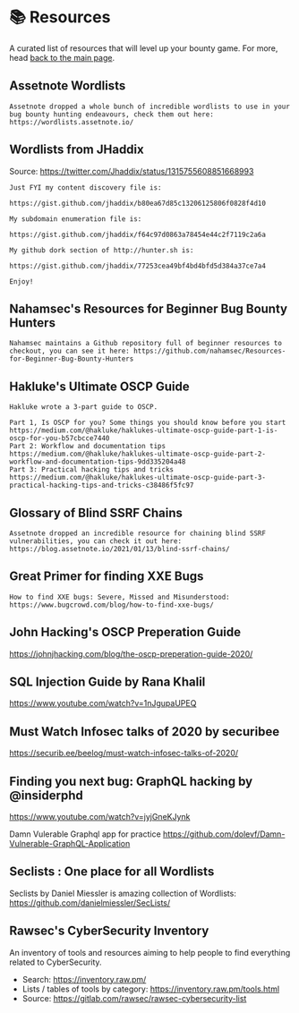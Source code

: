 # 📚 Resources

A curated list of resources that will level up your bounty game. For more, head [back to the main page](./README.md).

## Assetnote Wordlists

```
Assetnote dropped a whole bunch of incredible wordlists to use in your bug bounty hunting endeavours, check them out here: https://wordlists.assetnote.io/
```

## Wordlists from JHaddix

Source: https://twitter.com/Jhaddix/status/1315755608851668993

```
Just FYI my content discovery file is:

https://gist.github.com/jhaddix/b80ea67d85c13206125806f0828f4d10

My subdomain enumeration file is:

https://gist.github.com/jhaddix/f64c97d0863a78454e44c2f7119c2a6a

My github dork section of http://hunter.sh is:

https://gist.github.com/jhaddix/77253cea49bf4bd4bfd5d384a37ce7a4

Enjoy!
```

## Nahamsec's Resources for Beginner Bug Bounty Hunters

```
Nahamsec maintains a Github repository full of beginner resources to checkout, you can see it here: https://github.com/nahamsec/Resources-for-Beginner-Bug-Bounty-Hunters
```

## Hakluke's Ultimate OSCP Guide

```
Hakluke wrote a 3-part guide to OSCP.

Part 1, Is OSCP for you? Some things you should know before you start https://medium.com/@hakluke/haklukes-ultimate-oscp-guide-part-1-is-oscp-for-you-b57cbcce7440
Part 2: Workflow and documentation tips https://medium.com/@hakluke/haklukes-ultimate-oscp-guide-part-2-workflow-and-documentation-tips-9dd335204a48
Part 3: Practical hacking tips and tricks https://medium.com/@hakluke/haklukes-ultimate-oscp-guide-part-3-practical-hacking-tips-and-tricks-c38486f5fc97
```

## Glossary of Blind SSRF Chains

```
Assetnote dropped an incredible resource for chaining blind SSRF vulnerabilities, you can check it out here: https://blog.assetnote.io/2021/01/13/blind-ssrf-chains/
```

## Great Primer for finding XXE Bugs

```
How to find XXE bugs: Severe, Missed and Misunderstood: https://www.bugcrowd.com/blog/how-to-find-xxe-bugs/
```
## John Hacking's OSCP Preperation Guide
https://johnjhacking.com/blog/the-oscp-preperation-guide-2020/

## SQL Injection Guide by Rana Khalil
https://www.youtube.com/watch?v=1nJgupaUPEQ
## Must Watch Infosec talks of 2020 by securibee
https://securib.ee/beelog/must-watch-infosec-talks-of-2020/
## Finding you next bug: GraphQL hacking by @insiderphd
https://www.youtube.com/watch?v=jyjGneKJynk

Damn Vulerable Graphql app for practice 
https://github.com/dolevf/Damn-Vulnerable-GraphQL-Application

## Seclists : One place for all Wordlists

Seclists by Daniel Miessler is amazing collection of Wordlists:
https://github.com/danielmiessler/SecLists/

## Rawsec's CyberSecurity Inventory

An inventory of tools and resources aiming to help people to find everything related to CyberSecurity.

- Search: https://inventory.raw.pm/
- Lists / tables of tools by category: https://inventory.raw.pm/tools.html
- Source: https://gitlab.com/rawsec/rawsec-cybersecurity-list
